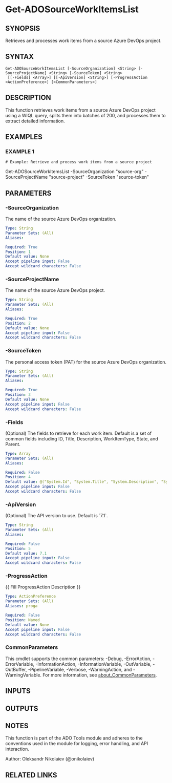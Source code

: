 ﻿---
external help file: ado.core-help.xml
Module Name: ado.core
online version:
schema: 2.0.0
---

# Get-ADOSourceWorkItemsList

## SYNOPSIS
Retrieves and processes work items from a source Azure DevOps project.

## SYNTAX

```
Get-ADOSourceWorkItemsList [-SourceOrganization] <String> [-SourceProjectName] <String> [-SourceToken] <String>
 [[-Fields] <Array>] [[-ApiVersion] <String>] [-ProgressAction <ActionPreference>] [<CommonParameters>]
```

## DESCRIPTION
This function retrieves work items from a source Azure DevOps project using a WIQL query, splits them into batches of 200, and processes them to extract detailed information.

## EXAMPLES

### EXAMPLE 1
```
# Example: Retrieve and process work items from a source project
```

Get-ADOSourceWorkItemsList -SourceOrganization "source-org" -SourceProjectName "source-project" -SourceToken "source-token"

## PARAMETERS

### -SourceOrganization
The name of the source Azure DevOps organization.

```yaml
Type: String
Parameter Sets: (All)
Aliases:

Required: True
Position: 1
Default value: None
Accept pipeline input: False
Accept wildcard characters: False
```

### -SourceProjectName
The name of the source Azure DevOps project.

```yaml
Type: String
Parameter Sets: (All)
Aliases:

Required: True
Position: 2
Default value: None
Accept pipeline input: False
Accept wildcard characters: False
```

### -SourceToken
The personal access token (PAT) for the source Azure DevOps organization.

```yaml
Type: String
Parameter Sets: (All)
Aliases:

Required: True
Position: 3
Default value: None
Accept pipeline input: False
Accept wildcard characters: False
```

### -Fields
(Optional) The fields to retrieve for each work item.
Default is a set of common fields including ID, Title, Description, WorkItemType, State, and Parent.

```yaml
Type: Array
Parameter Sets: (All)
Aliases:

Required: False
Position: 4
Default value: @("System.Id", "System.Title", "System.Description", "System.WorkItemType", "System.State", "System.Parent")
Accept pipeline input: False
Accept wildcard characters: False
```

### -ApiVersion
(Optional) The API version to use.
Default is \`7.1\`.

```yaml
Type: String
Parameter Sets: (All)
Aliases:

Required: False
Position: 5
Default value: 7.1
Accept pipeline input: False
Accept wildcard characters: False
```

### -ProgressAction
{{ Fill ProgressAction Description }}

```yaml
Type: ActionPreference
Parameter Sets: (All)
Aliases: proga

Required: False
Position: Named
Default value: None
Accept pipeline input: False
Accept wildcard characters: False
```

### CommonParameters
This cmdlet supports the common parameters: -Debug, -ErrorAction, -ErrorVariable, -InformationAction, -InformationVariable, -OutVariable, -OutBuffer, -PipelineVariable, -Verbose, -WarningAction, and -WarningVariable. For more information, see [about_CommonParameters](http://go.microsoft.com/fwlink/?LinkID=113216).

## INPUTS

## OUTPUTS

## NOTES
This function is part of the ADO Tools module and adheres to the conventions used in the module for logging, error handling, and API interaction.

Author: Oleksandr Nikolaiev (@onikolaiev)

## RELATED LINKS
